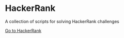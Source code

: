 # HackerRank
 A collection of scripts for solving HackerRank challenges
 
[Go to HackerRank](https://www.hackerrank.com/dashboard)
